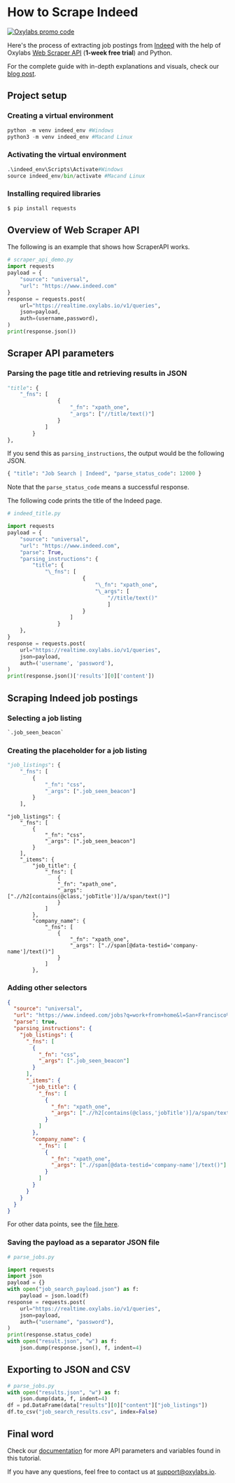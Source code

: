 # How to Scrape Indeed

[![Oxylabs promo code](https://user-images.githubusercontent.com/129506779/250792357-8289e25e-9c36-4dc0-a5e2-2706db797bb5.png)](https://oxylabs.go2cloud.org/aff_c?offer_id=7&aff_id=877&url_id=112)

Here's the process of extracting job postings from [Indeed](https://www.indeed.com/) with the help of Oxylabs [Web Scraper API](https://oxylabs.io/products/scraper-api/web) (**1-week free trial**) and Python.

For the complete guide with in-depth explanations and visuals, check our [blog post](https://oxylabs.io/blog/how-to-scrape-indeed).

## Project setup

### Creating a virtual environment

```python
python -m venv indeed_env #Windows
python3 -m venv indeed_env #Macand Linux
```

### Activating the virtual environment

```python
.\indeed_env\Scripts\Activate#Windows
source indeed_env/bin/activate #Macand Linux
```

### Installing required libraries

```python
$ pip install requests
```

## Overview of Web Scraper API

The following is an example that shows how ScraperAPI works.

```python
# scraper_api_demo.py
import requests
payload = {
    "source": "universal",
    "url": "https://www.indeed.com"
}
response = requests.post(
    url="https://realtime.oxylabs.io/v1/queries",
    json=payload,
    auth=(username,password),
)
print(response.json())
```

## Scraper API parameters

### Parsing the page title and retrieving results in JSON

```python
"title": {
    "_fns": [
                {
                    "_fn": "xpath_one",
                    "_args": ["//title/text()"]
                }
            ]
        }
},
```

If you send this as `parsing_instructions`, the output would be the following JSON.

```python
{ "title": "Job Search | Indeed", "parse_status_code": 12000 }
```

Note that the `parse_status_code` means a successful response.

The following code prints the title of the Indeed page.

```python
# indeed_title.py

import requests
payload = {
    "source": "universal",
    "url": "https://www.indeed.com",
    "parse": True,
    "parsing_instructions": {
        "title": {
            "\_fns": [
                        {
                            "\_fn": "xpath_one",
                            "\_args": [
                                "//title/text()"
                                ]
                        }
                    ]
                }
    },
}
response = requests.post(
    url="https://realtime.oxylabs.io/v1/queries",
    json=payload,
    auth=('username', 'password'),
)
print(response.json()['results'][0]['content'])
```

## Scraping Indeed job postings

### Selecting a job listing

```python
`.job_seen_beacon`
```

### Creating the placeholder for a job listing

```python
"job_listings": {
    "_fns": [
        {
            "_fn": "css",
            "_args": [".job_seen_beacon"]
        }
    ],
```

```
"job_listings": {
    "_fns": [
        {
            "_fn": "css",
            "_args": [".job_seen_beacon"]
        }
    ],
    "_items": {
        "job_title": {
            "_fns": [
                {
                "_fn": "xpath_one",
                "_args": [".//h2[contains(@class,'jobTitle')]/a/span/text()"]
                }
            ]
        },
        "company_name": {
            "_fns": [
                {
                    "_fn": "xpath_one",
                    "_args": [".//span[@data-testid='company-name']/text()"]
                }
            ]
        },
```

### Adding other selectors

```json
{
  "source": "universal",
  "url": "https://www.indeed.com/jobs?q=work+from+home&l=San+Francisco%2C+CA",
  "parse": true,
  "parsing_instructions": {
    "job_listings": {
      "_fns": [
        {
          "_fn": "css",
          "_args": [".job_seen_beacon"]
        }
      ],
      "_items": {
        "job_title": {
          "_fns": [
            {
              "_fn": "xpath_one",
              "_args": [".//h2[contains(@class,'jobTitle')]/a/span/text()"]
            }
          ]
        },
        "company_name": {
          "_fns": [
            {
              "_fn": "xpath_one",
              "_args": [".//span[@data-testid='company-name']/text()"]
            }
          ]
        }
      }
    }
  }
}
```

For other data points, see the [file here](src/job_search_payload.json).

### Saving the payload as a separator JSON file

```python
# parse_jobs.py

import requests
import json
payload = {}
with open("job_search_payload.json") as f:
    payload = json.load(f)
response = requests.post(
    url="https://realtime.oxylabs.io/v1/queries",
    json=payload,
    auth=("username", "password"),
)
print(response.status_code)
with open("result.json", "w") as f:
    json.dump(response.json(), f, indent=4)
```

## Exporting to JSON and CSV

```python
# parse_jobs.py
with open("results.json", "w") as f:
    json.dump(data, f, indent=4)
df = pd.DataFrame(data["results"][0]["content"]["job_listings"])
df.to_csv("job_search_results.csv", index=False)
```

## Final word

Check our [documentation](https://developers.oxylabs.io/scraper-apis/web-scraper-api) for more API parameters and variables found in this tutorial.

If you have any questions, feel free to contact us at support@oxylabs.io.
